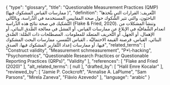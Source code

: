 {
    "type": "glossary",
    "title": "Questionable Measurement Practices (QMP) (ممارسات القياس المشكوك فيها )",
    "definition": "التَّعريف: القرارات التي يتَّخذها الباحثون، والتي تثير الشُّكوك حول صحة المقاييس المستخدمة في الدِّراسة، وبالتَّالي التَّشكيك في صحة نتائج هذه الدِّراسة (Flake & Fried, 2020). وتنشأ المشكلات من انعدام الشَّفافيَّة في الإبلاغ عن ممارسات القياس، أو الفشل في معالجة الصِّدق البنائي، أو الإهمال، أو الجهل، أو التَّحريف المتعمَّد للمعلومات.  المصطلحات ذات الصِّلة: الصِّدق البنائي، القياس،  قرصنة القيمة الاحتماليَّة ، القياس النَّفسي، ممارسات البحث المشكوك فيها، أو ممارسات إعداد التَّقارير المشكوك فيها، الصدق",
    "related_terms": [
        "Construct validity",
        "Measurement schmeasurement",
        "P*\\-hacking",
        "Psychometrics",
        "Questionable Research Practices or Questionable Reporting Practices (QRPs)",
        "Validity"
    ],
    "references": [
        "Flake and Fried (2020)"
    ],
    "alt_related_terms": [
        null
    ],
    "drafted_by": [
        "Halil Emre Kocalar"
    ],
    "reviewed_by": [
        "Jamie P. Cockcroft",
        "Annalise A. LaPlume",
        "Sam Parsons",
        "Mirela Zaneva",
        "Flávio Azevedo"
    ],
    "language": "arabic"
}